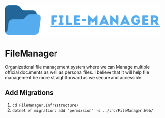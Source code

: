 
![Expense Tracker Logo](file-manager-icon.svg)



# FileManager

Organizational file management system where we can Manage multiple official documents as well as personal files. I believe that it will help file management be more straightforward as we secure and accessible.

## Add Migrations

1. `cd FileManager.Infrastructure/`
2. `dotnet ef migrations add "permission" -s ../src/FileManager.Web/`



